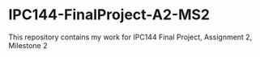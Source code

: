 # IPC144-FinalProject-A2-MS2
This repository contains my work for IPC144 Final Project, Assignment 2, Milestone 2
